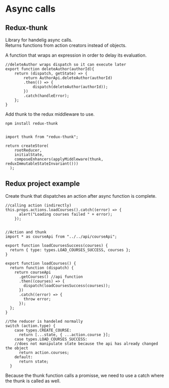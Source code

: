 # Async calls

## Redux-thunk

Library for handelig async calls.\
Returns functions from action creators instead of objects.

A function that wraps an expression in order to delay its evaluation.

```JS
//deleteAuthor wraps dispatch so it can execute later
export function deleteAuthor(authorId){
    return (dispatch, getState) => {
        return AuthorApi.deleteAuthor(authorId)
        .then(() => {
            dispatch(deleteAuthor(authorId));
        })
        .catch(handleError);
    };
}
```

Add thunk to the redux middleware to use.

```JS
npm install redux-thunk


import thunk from "redux-thunk";

return createStore(
    rootReducer,
    initialState,
    composeEnhancers(applyMiddleware(thunk, reduxImmutableStateInvariant()))
  );
```

## Redux project example

Create thunk that dispatches an action after async function is complete.

```JS
//calling action (indirectly)
this.props.actions.loadCourses().catch((error) => {
      alert("Loading courses failed " + error);
    });


//Action and thunk
import * as courseApi from "../../api/courseApi";

export function loadCoursesSuccess(courses) {
  return { type: types.LOAD_COURSES_SUCCESS, courses };
}

export function loadCourses() {
  return function (dispatch) {
    return courseApi
      .getCourses() //api function
      .then((courses) => {
        dispatch(loadCoursesSuccess(courses));
      })
      .catch((error) => {
        throw error;
      });
  };
}

//the reducer is handeled normally
switch (action.type) {
    case types.CREATE_COURSE:
      return [...state, { ...action.course }];
    case types.LOAD_COURSES_SUCCESS:
    //does not manipulate state because the api has already changed the object
      return action.courses;
    default:
      return state;
  }
```

Because the thunk function calls a promisse, we need to use a catch where the thunk is called as well.

